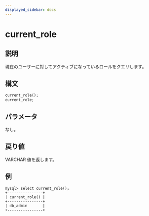 ```yaml
---
displayed_sidebar: docs
---
```


# current_role

## 説明

現在のユーザーに対してアクティブになっているロールをクエリします。

## 構文

```Haskell
current_role();
current_role;
```

## パラメータ

なし。

## 戻り値

VARCHAR 値を返します。

## 例

```Plain
mysql> select current_role();
+----------------+
| current_role() |
+----------------+
| db_admin       |
+----------------+
```